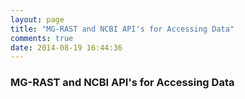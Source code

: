 ```yaml
---
layout: page
title: "MG-RAST and NCBI API's for Accessing Data"
comments: true
date: 2014-08-19 16:44:36
---
```


### MG-RAST and NCBI API's for Accessing Data